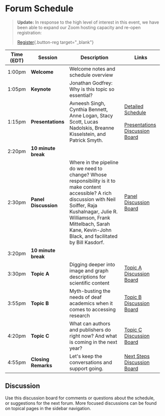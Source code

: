 # Forum Schedule

> **Update:** In response to the high level of interest in this event, we have been able to expand our Zoom hosting capacity and re-open registration:
>
> [Register](https://cornell.ca1.qualtrics.com/jfe/form/SV_br1lFL94OVQB5nE){.button-reg target="_blank"}

| Time (EDT) | Session | Description | Links |
| --- | --- | --- | --- |
| 1:00pm | **Welcome** | Welcome notes and schedule overview | |
| 1:05pm | **Keynote** | Jonathan Godfrey: Why is this topic so essential? | |
| 1:15pm | **Presentations** | Avneesh Singh, Cynthia Bennett, Anne Logan, Stacy Scott, Lucas Nadolskis, Breanne Kisselstein, and Patrick Smyth. | [Detailed Schedule](presentations.md#presentation-details)<br><br>[Presentations Discussion Board](presentations.md#discussion) |
| 2:20pm | **10 minute break** | | |
| 2:30pm | **Panel Discussion** | Where in the pipeline do we need to change? Whose responsibility is it to make content accessible? A rich discussion with Neil Soiffer, Raja Kushalnagar, Julie R. Williamson, Frank Mittelbach, Sarah Kane, Kevin-John Black, and facilitated by Bill Kasdorf. | [Panel Discussion Board](panel.md#discussion) |
| 3:20pm | **10 minute break** | | |
| 3:30pm | **Topic A**  |  Digging deeper into image and graph descriptions for scientific content | [Topic A Discussion Board](alt-descriptions.md#discussion) |
| 3:55pm | **Topic B**  |  Myth-busting the needs of deaf academics when it comes to accessing research | [Topic B Discussion Board](mythbusting-deaf-needs.md#discussion) |
| 4:20pm | **Topic C**  |  What can authors and publishers do right now? And what is coming in the next year? | [Topic C Discussion Board](authoring-and-publishing.md#discussion) |
| 4:55pm | **Closing Remarks** | Let's keep the conversations and support going. | [Next Steps Discussion Board](next-steps.md#discussion) |

## Discussion
Use this discussion board for comments or questions about the schedule, or suggestions for the next forum. More focused discussions can be found on topical pages in the sidebar navigation.
